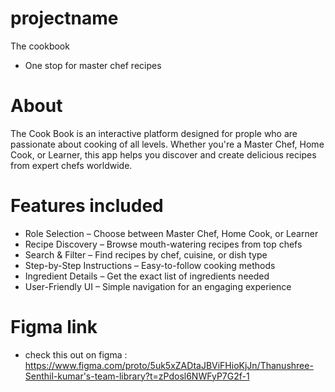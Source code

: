 # projectname 
The cookbook
- One stop for master chef recipes
# About
The Cook Book is an interactive platform designed for prople who are passionate about cooking of all levels. Whether you're a Master Chef, Home Cook, or Learner, this app helps you discover and create delicious recipes from expert chefs worldwide.
# Features included
- Role Selection – Choose between Master Chef, Home Cook, or Learner
- Recipe Discovery – Browse mouth-watering recipes from top chefs
- Search & Filter – Find recipes by chef, cuisine, or dish type
- Step-by-Step Instructions – Easy-to-follow cooking methods
- Ingredient Details – Get the exact list of ingredients needed
- User-Friendly UI – Simple navigation for an engaging experience
# Figma link
- check this out on figma : https://www.figma.com/proto/5uk5xZADtaJBViFHioKjJn/Thanushree-Senthil-kumar's-team-library?t=zPdosl6NWFyP7G2f-1 


